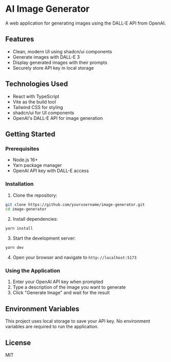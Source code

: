 # AI Image Generator

A web application for generating images using the DALL-E API from OpenAI.

## Features

- Clean, modern UI using shadcn/ui components
- Generate images with DALL-E 3
- Display generated images with their prompts
- Securely store API key in local storage

## Technologies Used

- React with TypeScript
- Vite as the build tool
- Tailwind CSS for styling
- shadcn/ui for UI components
- OpenAI's DALL-E API for image generation

## Getting Started

### Prerequisites

- Node.js 16+
- Yarn package manager
- OpenAI API key with DALL-E access

### Installation

1. Clone the repository:
```bash
git clone https://github.com/yourusername/image-generator.git
cd image-generator
```

2. Install dependencies:
```bash
yarn install
```

3. Start the development server:
```bash
yarn dev
```

4. Open your browser and navigate to `http://localhost:5173`

### Using the Application

1. Enter your OpenAI API key when prompted
2. Type a description of the image you want to generate
3. Click "Generate Image" and wait for the result

## Environment Variables

This project uses local storage to save your API key. No environment variables are required to run the application.

## License

MIT